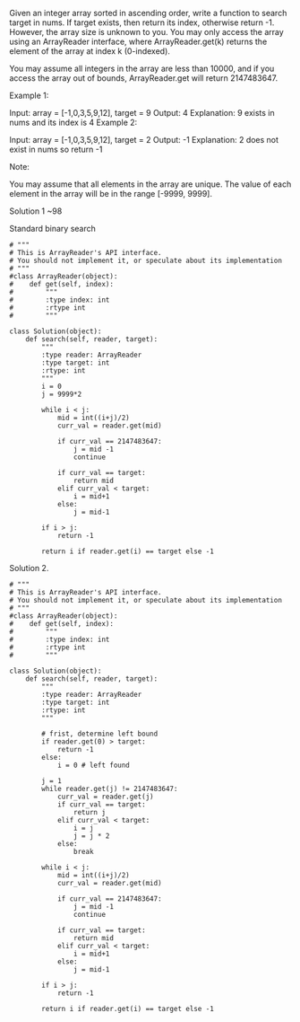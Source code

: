 Given an integer array sorted in ascending order, write a function to search target in nums.  If target exists, then return its index, otherwise return -1. However, the array size is unknown to you. You may only access the array using an ArrayReader interface, where ArrayReader.get(k) returns the element of the array at index k (0-indexed).

You may assume all integers in the array are less than 10000, and if you access the array out of bounds, ArrayReader.get will return 2147483647.

 

Example 1:

Input: array = [-1,0,3,5,9,12], target = 9
Output: 4
Explanation: 9 exists in nums and its index is 4
Example 2:

Input: array = [-1,0,3,5,9,12], target = 2
Output: -1
Explanation: 2 does not exist in nums so return -1
 

Note:

You may assume that all elements in the array are unique.
The value of each element in the array will be in the range [-9999, 9999].

Solution 1 ~98

Standard binary search

```
# """
# This is ArrayReader's API interface.
# You should not implement it, or speculate about its implementation
# """
#class ArrayReader(object):
#    def get(self, index):
#        """
#        :type index: int
#        :rtype int
#        """

class Solution(object):
    def search(self, reader, target):
        """
        :type reader: ArrayReader
        :type target: int
        :rtype: int
        """
        i = 0
        j = 9999*2
        
        while i < j:
            mid = int((i+j)/2)
            curr_val = reader.get(mid)
            
            if curr_val == 2147483647:
                j = mid -1
                continue
            
            if curr_val == target:
                return mid
            elif curr_val < target:
                i = mid+1
            else:
                j = mid-1
        
        if i > j:
            return -1
        
        return i if reader.get(i) == target else -1
```

Solution 2. 
```
# """
# This is ArrayReader's API interface.
# You should not implement it, or speculate about its implementation
# """
#class ArrayReader(object):
#    def get(self, index):
#        """
#        :type index: int
#        :rtype int
#        """

class Solution(object):
    def search(self, reader, target):
        """
        :type reader: ArrayReader
        :type target: int
        :rtype: int
        """
        
        # frist, determine left bound
        if reader.get(0) > target:
            return -1
        else:
            i = 0 # left found
        
        j = 1
        while reader.get(j) != 2147483647:
            curr_val = reader.get(j)
            if curr_val == target:
                return j
            elif curr_val < target:
                i = j
                j = j * 2
            else:
                break
        
        while i < j:
            mid = int((i+j)/2)
            curr_val = reader.get(mid)
            
            if curr_val == 2147483647:
                j = mid -1
                continue
            
            if curr_val == target:
                return mid
            elif curr_val < target:
                i = mid+1
            else:
                j = mid-1
        
        if i > j:
            return -1
        
        return i if reader.get(i) == target else -1        
```
